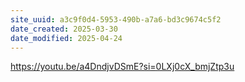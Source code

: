 ```yaml
---
site_uuid: a3c9f0d4-5953-490b-a7a6-bd3c9674c5f2
date_created: 2025-03-30
date_modified: 2025-04-24
---
```


https://youtu.be/a4DndjvDSmE?si=0LXj0cX_bmjZtp3u

